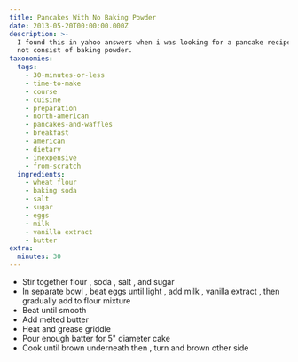 ```yaml
---
title: Pancakes With No Baking Powder
date: 2013-05-20T00:00:00.000Z
description: >-
  I found this in yahoo answers when i was looking for a pancake recipe that did
  not consist of baking powder.
taxonomies:
  tags:
    - 30-minutes-or-less
    - time-to-make
    - course
    - cuisine
    - preparation
    - north-american
    - pancakes-and-waffles
    - breakfast
    - american
    - dietary
    - inexpensive
    - from-scratch
  ingredients:
    - wheat flour
    - baking soda
    - salt
    - sugar
    - eggs
    - milk
    - vanilla extract
    - butter
extra:
  minutes: 30
---
```

 - Stir together flour , soda , salt , and sugar
 - In separate bowl , beat eggs until light , add milk , vanilla extract , then gradually add to flour mixture
 - Beat until smooth
 - Add melted butter
 - Heat and grease griddle
 - Pour enough batter for 5" diameter cake
 - Cook until brown underneath then , turn and brown other side
